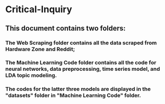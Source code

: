 # Critical-Inquiry
## This document contains two folders:
### The Web Scraping folder contains all the data scraped from Hardware Zone and Reddit;

### The Machine Learning Code folder contains all the code for neural networks, data preprocessing, time series model, and LDA topic modeling. 

### The codes for the latter three models are displayed in the "datasets" folder in "Machine Learning Code" folder.
